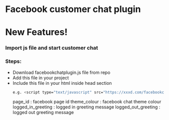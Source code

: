 # Facebook customer chat plugin




# New Features!
  ### Import js file and start customer chat
  
### Steps:
  - Download facebookchatplugin.js file from repo
  - Add this file in your project
  - Include this file in your html inside head section
    ```sh
    e.g. <script type="text/javascript" src="https://xxxd.com/facebookchatplugin.js?page_id:<your_page_id>&theme_colour:<theme_colour>&logged_in_greeting=Welcome&logged_out_greeting=bye&ref=<optional>" async></script>
    ```
    page_id : facebook page id
    theme_colour : facebook chat theme colour
    logged_in_greeting : logged in greeting message
    logged_out_greeting : logged out greeting message
